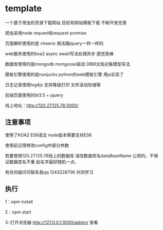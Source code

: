 # template
一个基于爬虫的资源下载网站 目前有网站模板下载 不断开发完善

爬虫采用node request和request-promise

页面解析使用的是 cheerio 用法跟jquery一样一样的

web服务使用的koa2 async await写法处理异步 感觉真棒

数据库使用的是mongodb mongoose驱动 DBM文档对象模型写法

模板引擎使用的是nunjucks python的web模板引擎 用js实现了

日志记录使用log4js  支持等级打印 文件滚动存储等

前端页面使用的bt3.5 + jquery

线上地址：http://120.27.125.78:3000/

## 注意事项

使用了KOA2 ES6语法 node版本需要支持ES6

使用前记得修改config中部分参数

若要使用120.27.125.78线上的数据库 请改数据库名dataBaseName 公用的，不保证数据库名不重 起名字最好随机一点。

有任何疑问可联系我qq 1243228706 共同学习

## 执行
1：npm install

2：npm start

3: 打开浏览器 http://127.0.0.1:3000/admin/ 查看


